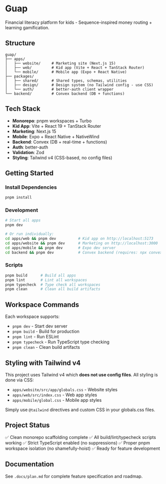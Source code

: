 # Guap

Financial literacy platform for kids - Sequence-inspired money routing + learning gamification.

## Structure

```
guap/
├── apps/
│   ├── website/     # Marketing site (Next.js 15)
│   ├── web/         # Kid app (Vite + React + TanStack Router)
│   └── mobile/      # Mobile app (Expo + React Native)
├── packages/
│   ├── shared/      # Shared types, schemas, utilities
│   ├── design/      # Design system (no Tailwind config - use CSS)
│   └── auth/        # better-auth client wrapper
└── backend/         # Convex backend (DB + functions)
```

## Tech Stack

- **Monorepo**: pnpm workspaces + Turbo
- **Kid App**: Vite + React 19 + TanStack Router
- **Marketing**: Next.js 15
- **Mobile**: Expo + React Native + NativeWind
- **Backend**: Convex (DB + real-time + functions)
- **Auth**: better-auth
- **Validation**: Zod
- **Styling**: Tailwind v4 (CSS-based, no config files)

## Getting Started

### Install Dependencies

```bash
pnpm install
```

### Development

```bash
# Start all apps
pnpm dev

# Or run individually:
cd apps/web && pnpm dev          # Kid app on http://localhost:5173
cd apps/website && pnpm dev      # Marketing on http://localhost:3000
cd apps/mobile && pnpm dev       # Expo dev server
cd backend && pnpm dev           # Convex backend (requires: npx convex login)
```

### Scripts

```bash
pnpm build      # Build all apps
pnpm lint       # Lint all workspaces
pnpm typecheck  # Type check all workspaces
pnpm clean      # Clean all build artifacts
```

## Workspace Commands

Each workspace supports:
- `pnpm dev` - Start dev server
- `pnpm build` - Build for production
- `pnpm lint` - Run ESLint
- `pnpm typecheck` - Run TypeScript type checking
- `pnpm clean` - Clean build artifacts

## Styling with Tailwind v4

This project uses Tailwind v4 which **does not use config files**. All styling is done via CSS:

- `apps/website/src/app/globals.css` - Website styles
- `apps/web/src/index.css` - Web app styles
- `apps/mobile/global.css` - Mobile app styles

Simply use `@tailwind` directives and custom CSS in your globals.css files.

## Project Status

✅ Clean monorepo scaffolding complete
✅ All build/lint/typecheck scripts working
✅ Strict TypeScript enabled (no suppressions)
✅ Proper pnpm workspace isolation (no shamefully-hoist)
✅ Ready for feature development

## Documentation

See `.docs/plan.md` for complete feature specification and roadmap.

